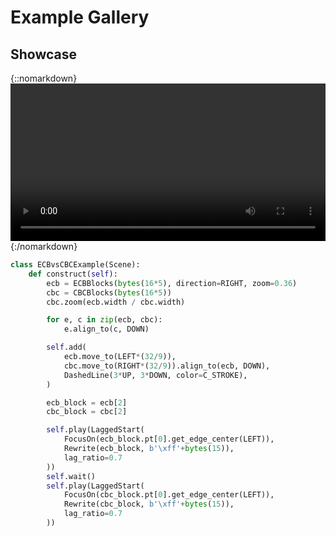 # Example Gallery


##  Showcase

{::nomarkdown}
<video controls allowfullscreen width=100%>
  <source src="renders/ECBvsCBCExample.mp4" type="video/mp4">
</video>
{:/nomarkdown}

```python
class ECBvsCBCExample(Scene):
    def construct(self):
        ecb = ECBBlocks(bytes(16*5), direction=RIGHT, zoom=0.36)
        cbc = CBCBlocks(bytes(16*5))
        cbc.zoom(ecb.width / cbc.width)

        for e, c in zip(ecb, cbc):
            e.align_to(c, DOWN)

        self.add(
            ecb.move_to(LEFT*(32/9)),
            cbc.move_to(RIGHT*(32/9)).align_to(ecb, DOWN),
            DashedLine(3*UP, 3*DOWN, color=C_STROKE),
        )

        ecb_block = ecb[2]
        cbc_block = cbc[2]

        self.play(LaggedStart(
            FocusOn(ecb_block.pt[0].get_edge_center(LEFT)),
            Rewrite(ecb_block, b'\xff'+bytes(15)),
            lag_ratio=0.7
        ))
        self.wait()
        self.play(LaggedStart(
            FocusOn(cbc_block.pt[0].get_edge_center(LEFT)),
            Rewrite(cbc_block, b'\xff'+bytes(15)),
            lag_ratio=0.7
        ))
```


